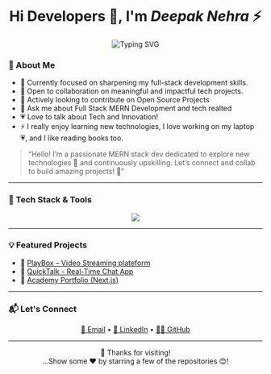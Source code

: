 
<h1 align="center">
  Hi Developers 👋, I'm <strong><i>Deepak Nehra</i></strong> ⚡
</h1>


<p align="center">
  <img src="https://readme-typing-svg.demolab.com?font=Fira+Code&duration=2500&pause=1000&color=FACC15&center=true&width=435&lines=MERN+Stack+Developer;Passionate+about+Tech+%F0%9F%9A%80;Let's+build+something+amazing+!%F0%9F%A4%9D" alt="Typing SVG" />
</p>


### 🚀 About Me

- 🔭 Currently focused on sharpening my full-stack development skills.
- 🤝 Open to collaboration on meaningful and impactful tech projects.
- 👯 Actively looking to contribute on Open Source Projects
- 💬 Ask me about Full Stack MERN Development and tech realted
- 💗 Love to talk about Tech and Innovation!
- ⚡ I really enjoy learning new technologies, I love working on my laptop 💗, and I like reading books too.
  

> “Hello! I’m a passionate MERN stack dev dedicated to explore new technologies 🚀 and continuously upskilling. Let’s connect and collab to build amazing projects! 🤝”

---

### 🧠 Tech Stack & Tools

<div align="center" >
  <img src="https://skillicons.dev/icons?i=js,html,react,nodejs,express,mongodb,tailwind,redux,docker,git,github,vscode,postman,cpp,bootstrap" />
</div>


---

### 💡 Featured Projects

- 🔹 [PlayBox – Video Streaming plateform](https://github.com/Nehra416/PlayBox)
- 🔹 [QuickTalk - Real-Time Chat App](https://github.com/Nehra416/ChatApp)
- 🔹 [Academy Portfolio (Next.js)](https://github.com/Nehra416/Academy_Nextjs)

---

### 📬 Let's Connect

<p align="center">
  <a href="mailto:deepaknehra416@gmail.com">📧 Email</a> •
  <a href="https://www.linkedin.com/in/deepak-nehra/">🔗 LinkedIn</a> •
  <a href="https://github.com/Nehra416">👨‍💻 GitHub</a>
</p>

---
<p align="center">
  🙌 Thanks for visiting!  
  <br/>
  ...Show some ❤️ by starring a few of the repositories 😊!
</p>

